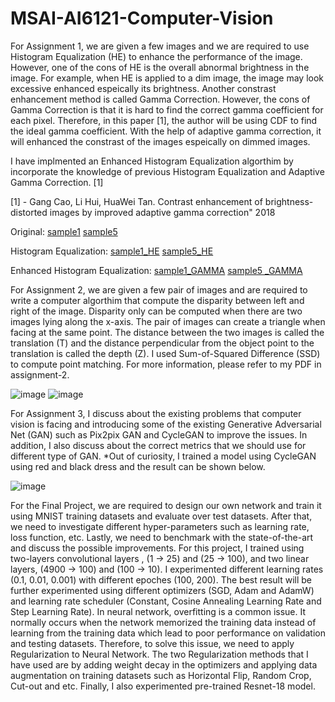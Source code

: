 # MSAI-AI6121-Computer-Vision
For Assignment 1, we are given a few images and we are required to use Histogram Equalization (HE) to enhance the performance of the image. However, one of the cons of HE is the overall abnormal brightness in the image. For example, when HE is applied to a dim image, the image may look excessive enhanced espeically its brightness. 
Another constrast enhancement method is called Gamma Correction. However, the cons of Gamma Correction is that it is hard to find the correct gamma coefficient for each pixel. Therefore, in this paper [1], the author will be using CDF to find the ideal gamma coefficient. With the help of adaptive gamma correction, it will enhanced the constrast of the images espeically on dimmed images. 

I have implmented an Enhanced Histogram Equalization algorthim by incorporate the knowledge of previous Histogram Equalization and Adaptive Gamma Correction. [1]

[1] - Gang Cao, Li Hui, HuaWei Tan. Contrast enhancement of brightness-distorted images by improved adaptive gamma correction" 2018


Original:
[sample1](https://user-images.githubusercontent.com/78581569/215753866-f49bb03b-2a43-4c5b-b8bb-74d0f27b2deb.jpg)
[sample5](https://user-images.githubusercontent.com/78581569/215754983-487cfa4c-766b-4966-8365-8ad4a7ca31ac.jpeg)

Histogram Equalization:
[sample1_HE](https://user-images.githubusercontent.com/78581569/215754038-8aa5d7ff-0ae2-400e-92bd-868010c4af13.jpg)
[sample5_HE](https://user-images.githubusercontent.com/78581569/215755279-602d8804-72ca-4db9-86ce-6ad83f360fb8.jpeg)


Enhanced Histogram Equalization:
[sample1_GAMMA](https://user-images.githubusercontent.com/78581569/215754111-c7c2cdc8-ed41-4eb0-9772-dfd324b702d0.jpg)
[sample5 _GAMMA](https://user-images.githubusercontent.com/78581569/215755318-b17242db-8146-4dc0-b5d9-ec2073766711.jpeg)

For Assignment 2, we are given a few pair of images and are required to write a computer algorthim that compute the disparity between left and right of the image. Disparity only can be computed when there are two images lying along the x-axis. The pair of images can create a triangle when facing at the same point. The distance between the two images is called the translation (T) and the distance perpendicular from the object point to the translation is called the depth (Z). I used Sum-of-Squared Difference (SSD) to compute point matching. For more information, please refer to my PDF in assignment-2. 

![image](https://user-images.githubusercontent.com/78581569/216006020-0c662575-3124-48c7-b2db-6b754d2c2dc7.png) ![image](https://user-images.githubusercontent.com/78581569/216006204-cc1f28c3-62d9-4f90-9a85-5a9e7174f51a.png)


For Assignment 3, I discuss about the existing problems that computer vision is facing and introducing some of the existing Generative Adversarial Net (GAN) such as Pix2pix GAN and CycleGAN to improve the issues. In addition, I also discuss about the correct metrics that we should use for different type of GAN.
*Out of curiosity, I trained a model using CycleGAN using red and black dress and the result can be shown below. 

![image](https://user-images.githubusercontent.com/78581569/216008041-ceca5197-ec3c-4f49-96e0-4f7a8f17134d.png)


For the Final Project, we are required to design our own network and train it using MNIST training datasets and evaluate over test datasets. After that, we need to investigate different hyper-parameters such as learning rate, loss function, etc. Lastly, we need to benchmark with the state-of-the-art and discuss the possible improvements. For this project, I trained using two-layers convolutional layers , (1 -> 25) and (25 -> 100), and two linear layers, (4900 -> 100) and (100 -> 10). I experimented different learning rates (0.1, 0.01, 0.001) with different epoches (100, 200). The best result will be further experimented using different optimizers (SGD, Adam and AdamW) and learning rate scheduler (Constant, Cosine Annealing Learning Rate and Step Learning Rate). In neural network, overfitting is a common issue. It normally occurs when the network memorized the training data instead of learning from the training data which lead to poor performance on validation and testing datasets. Therefore, to solve this issue, we need to apply Regularization to Neural Network. The two Regularization methods that I have used are by adding weight decay in the optimizers and applying data augmentation on training datasets such as Horizontal Flip, Random Crop, Cut-out and etc. Finally, I also experimented pre-trained Resnet-18 model. 


